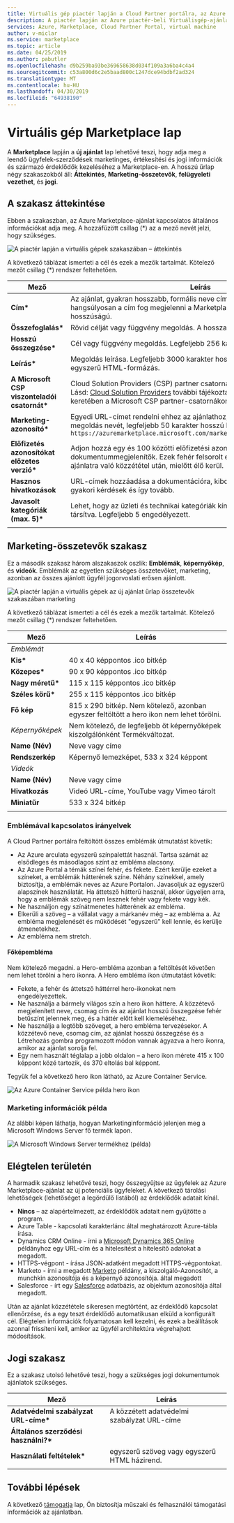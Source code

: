 ```yaml
---
title: Virtuális gép piactér lapján a Cloud Partner portálra, az Azure Marketplace-en
description: A piactér lapján az Azure piactér-beli Virtuálisgép-ajánlat létrehozásakor használt ismerteti.
services: Azure, Marketplace, Cloud Partner Portal, virtual machine
author: v-miclar
ms.service: marketplace
ms.topic: article
ms.date: 04/25/2019
ms.author: pabutler
ms.openlocfilehash: d9b259ba93be369658638d034f109a3a6ba4c4a4
ms.sourcegitcommit: c53a800d6c2e5baad800c1247dce94bdbf2ad324
ms.translationtype: MT
ms.contentlocale: hu-HU
ms.lasthandoff: 04/30/2019
ms.locfileid: "64938190"
---
```

# <a name="virtual-machine-marketplace-tab"></a>Virtuális gép Marketplace lap

A **Marketplace** lapján a **új ajánlat** lap lehetővé teszi, hogy adja meg a leendő ügyfelek-szerződések marketinges, értékesítési és jogi információk és származó érdeklődők kezeléséhez a Marketplace-en. A hosszú űrlap négy szakaszokból áll: **Áttekintés**, **Marketing-összetevők**, **felügyeleti vezethet**, és **jogi**.


## <a name="overview-section"></a>A szakasz áttekintése
Ebben a szakaszban, az Azure Marketplace-ajánlat kapcsolatos általános információkat adja meg.  A hozzáfűzött csillag (*) az a mező nevét jelzi, hogy szükséges.

![A piactér lapján a virtuális gépek szakaszában – áttekintés](./media/publishvm_008.png)

A következő táblázat ismerteti a cél és ezek a mezők tartalmát. Kötelező mezőt csillag (*) rendszer feltehetően.

|  **Mező**                |     **Leírás**                                                          |
|  ---------                |     ---------------                                                          |
| **Cím\***                 | Az ajánlat, gyakran hosszabb, formális neve címe. Ezzel a beállítással hangsúlyosan a cím fog megjelenni a Marketplace-en.  Legfeljebb 50 karakter hosszúságú. |
| **Összefoglalás\***               | Rövid célját vagy függvény megoldás.  A hosszabb 100 karakternél. |
| **Hosszú összegzése\***          | Cél vagy függvény megoldás.  Legfeljebb 256 karakter hosszúságú. |
| **Leírás\***           | Megoldás leírása.  Legfeljebb 3000 karakter hosszúságú támogatja az egyszerű HTML-formázás. |
| **A Microsoft CSP viszonteladói csatornát\*** | Cloud Solution Providers (CSP) partner csatorna vehetnek részt már elérhető.  Lásd: [Cloud Solution Providers](../../cloud-solution-providers.md) további tájékoztatást a marketing, az ajánlat keretében a Microsoft CSP partner-csatornákon. |
| **Marketing-azonosító\***  | Egyedi URL-címet rendelni ehhez az ajánlathoz, jellemzően a szervezet és a megoldás nevét, legfeljebb 50 karakter hosszú lehet.  Példa: <br/> `https://azuremarketplace.microsoft.com/marketplace/apps/contoso.sampleApp`  |
| **Előfizetés azonosítókat előzetes verzió\*** | Adjon hozzá egy és 100 közötti előfizetési azonosítók a dokumentummegjelenítők. Ezek fehér felsorolt előfizetéssel hozzáfér az ajánlatra való közzététel után, mielőtt élő kerül. |
| **Hasznos hivatkozások**          | URL-címek hozzáadása a dokumentációra, kibocsátási megjegyzései, – gyakori kérdések és így tovább. |
| **Javasolt kategóriák (max. 5)\*** | Lehet, hogy az üzleti és technikai kategóriák kínáló többszörös kijelölés legjobb társítva.  Legfeljebb 5 engedélyezett.  |
|  |  |


## <a name="marketing-artifacts-section"></a>Marketing-összetevők szakasz

Ez a második szakasz három alszakaszok oszlik: **Emblémák**, **képernyőkép**, és **videók**. Emblémák az egyetlen szükséges összetevőket, marketing, azonban az összes ajánlott ügyfél jogorvoslati erősen ajánlott. 

![A piactér lapján a virtuális gépek az új ajánlat űrlap összetevők szakaszában marketing](./media/publishvm_009.png)

A következő táblázat ismerteti a cél és ezek a mezők tartalmát. Kötelező mezőt csillag (*) rendszer feltehetően.

|  **Mező**                |     **Leírás**                                                          |
|  ---------                |     ---------------                                                          |
| *Emblémát*  |  |
| **Kis\***                 | 40 x 40 képpontos .ico bitkép                                                      |
| **Közepes\***                | 90 x 90 képpontos .ico bitkép                                                      |
| **Nagy méretű\***                 | 115 x 115 képpontos .ico bitkép                                                   |
| **Széles körű\***                  | 255 x 115 képpontos .ico bitkép                                                    |
| **Fő kép**                  | 815 x 290 bitkép.  Nem kötelező, azonban egyszer feltöltött a hero ikon nem lehet törölni. |
| *Képernyőképek*  | Nem kötelező, de legfeljebb öt képernyőképek kiszolgálónként Termékváltozat. |
| **Name (Név)**                  | Neve vagy címe <!-- TODO - max char length? none specified in UI -->                               |
| **Rendszerkép**                 | Képernyő lemezképet, 533 x 324 képpont                                         |
| *Videók*  |  |
| **Name (Név)**                  | Neve vagy címe  <!-- TODO - max char length? -->                              |
| **Hivatkozás**                  | Videó URL-címe, YouTube vagy Vimeo tárolt                                        |
| **Miniatűr**             | 533 x 324 bitkép                                                               |
|   |   |

### <a name="logo-guidelines"></a>Emblémával kapcsolatos irányelvek

<!-- TD: It seems like this section could be better located in some common area, maybe an AMP Marketing/Design section 
+1 this should all be in a common area and referenced from here to that location.-->

A Cloud Partner portálra feltöltött összes emblémák útmutatást követik:

*  Az Azure arculata egyszerű színpalettát használ. Tartsa számát az elsődleges és másodlagos színt az embléma alacsony.
*  Az Azure Portal a témák színei fehér, és fekete. Ezért kerülje ezeket a színeket, a emblémák hátterének színe. Néhány színekkel, amely biztosítja, a emblémák neves az Azure Portalon. Javasoljuk az egyszerű alapszínek használatát. Ha áttetsző hátterű használ, akkor ügyeljen arra, hogy a emblémák szöveg nem lesznek fehér vagy fekete vagy kék.
*  Ne használjon egy színátmenetes hátterének az embléma.
*  Elkerüli a szöveg – a vállalat vagy a márkanév még – az embléma a. Az embléma megjelenését és működését "egyszerű" kell lennie, és kerülje átmenetekhez.
*  Az embléma nem stretch.

#### <a name="hero-logo"></a>Főképembléma

Nem kötelező megadni. a Hero-embléma azonban a feltöltését követően nem lehet törölni a hero ikonra.  A Hero embléma ikon útmutatást követik:

*  Fekete, a fehér és áttetsző háttérrel hero-ikonokat nem engedélyezettek.
*  Ne használja a bármely világos szín a hero ikon háttere.  A közzétevő megjelenített neve, csomag cím és az ajánlat hosszú összegzése fehér betűszínt jelennek meg, és a háttér előtt kell kiemeléséhez.
*  Ne használja a legtöbb szöveget, a hero embléma tervezésekor.  A közzétevő neve, csomag cím, az ajánlat hosszú összegzése és a Létrehozás gombra programozott módon vannak ágyazva a hero ikonra, amikor az ajánlat sorolja fel. 
* Egy nem használt téglalap a jobb oldalon – a hero ikon mérete 415 x 100 képpont közé tartozik, és 370 eltolás bal képpont.  

Tegyük fel a következő hero ikon látható, az Azure Container Service.  <!-- TD: It would be nice to have the raw bitmap, e.g.before and after embedding. -->

![Az Azure Container Service példa hero ikon](./media/publishvm_010.png)


### <a name="marketing-information-example"></a>Marketing információk példa 

Az alábbi képen láthatja, hogyan Marketinginformáció jelenjen meg a Microsoft Windows Server fő termék lapon.

![A Microsoft Windows Server termékhez (példa)](./media/publishvm_011.png)


## <a name="lead-management-section"></a>Elégtelen területén

A harmadik szakasz lehetővé teszi, hogy összegyűjtse az ügyfelek az Azure Marketplace-ajánlat az új potenciális ügyfeleket. A következő tárolási lehetőségek (lehetőséget a legördülő listából) az érdeklődők adatait kínál.

* **Nincs** – az alapértelmezett, az érdeklődők adatait nem gyűjtötte a program.
* Azure Table - kapcsolati karakterlánc által meghatározott Azure-tábla írása.
* Dynamics CRM Online - írni a [Microsoft Dynamics 365 Online](https://dynamics.microsoft.com/) példányhoz egy URL-cím és a hitelesítést a hitelesítő adatokat a megadott.
* HTTPS-végpont - írása JSON-adatként megadott HTTPS-végpontokat.
* Marketo - írni a megadott [Marketo](https://www.marketo.com/) példány, a kiszolgáló-Azonosítót, a munchkin azonosítója és a képernyő azonosítója. által megadott
* Salesforce - írt egy [Salesforce](https://www.salesforce.com/) adatbázis, az objektum azonosítója által megadott.

Után az ajánlat közzététele sikeresen megtörtént, az érdeklődő kapcsolat ellenőrzése, és a egy teszt érdeklődő automatikusan elküld a konfigurált cél. Elégtelen információk folyamatosan kell kezelni, és ezek a beállítások azonnal frissíteni kell, amikor az ügyfél architektúra végrehajtott módosítások.

<!-- TD: For more info, see [Need a topic on lead information and processing that mimics the Appendix of the VM Pub Guide]. -->

## <a name="legal-section"></a>Jogi szakasz

Ez a szakasz utolsó lehetővé teszi, hogy a szükséges jogi dokumentumok ajánlatok szükséges.  

|  **Mező**                    |     **Leírás**                                        |
|  ---------                    |     ---------------                                        |
| **Adatvédelmi szabályzat URL-címe\***      | A közzétett adatvédelmi szabályzat URL-címe                          |
| **Általános szerződési használni?\***  |   |
| **Használati feltételek\***            | egyszerű szöveg vagy egyszerű HTML házirend.                       |
|  |  |


## <a name="next-steps"></a>További lépések

A következő [támogatja](./cpp-support-tab.md) lap, Ön biztosítja műszaki és felhasználói támogatási információk az ajánlatban.
